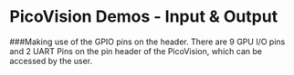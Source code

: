 # PicoVision Demos - Input & Output

###Making use of the GPIO pins on the header.
There are 9 GPU I/O pins and 2 UART Pins on the pin header of the PicoVision, which can be accessed by the user.



